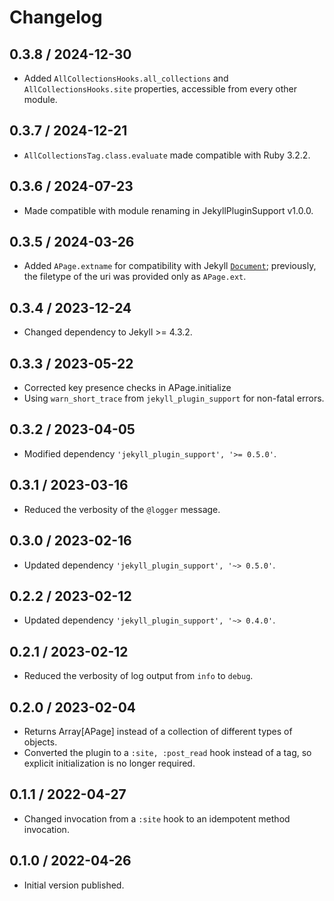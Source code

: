 # Changelog

## 0.3.8 / 2024-12-30

* Added `AllCollectionsHooks.all_collections` and `AllCollectionsHooks.site` properties,
  accessible from every other module.


## 0.3.7 / 2024-12-21

* `AllCollectionsTag.class.evaluate` made compatible with Ruby 3.2.2.


## 0.3.6 / 2024-07-23

* Made compatible with module renaming in JekyllPluginSupport v1.0.0.


## 0.3.5 / 2024-03-26

* Added `APage.extname` for compatibility with Jekyll
  [`Document`](https://github.com/jekyll/jekyll/blob/master/lib/jekyll/document.rb);
  previously, the filetype of the uri was provided only as `APage.ext`.


## 0.3.4 / 2023-12-24

* Changed dependency to Jekyll >= 4.3.2.


## 0.3.3 / 2023-05-22

* Corrected key presence checks in APage.initialize
* Using `warn_short_trace` from `jekyll_plugin_support` for non-fatal errors.


## 0.3.2 / 2023-04-05

* Modified dependency `'jekyll_plugin_support', '>= 0.5.0'`.


## 0.3.1 / 2023-03-16

* Reduced the verbosity of the `@logger` message.

## 0.3.0 / 2023-02-16

* Updated dependency `'jekyll_plugin_support', '~> 0.5.0'`.

## 0.2.2 / 2023-02-12

* Updated dependency `'jekyll_plugin_support', '~> 0.4.0'`.


## 0.2.1 / 2023-02-12

* Reduced the verbosity of log output from `info` to `debug`.


## 0.2.0 / 2023-02-04

* Returns Array[APage] instead of a collection of different types of objects.
* Converted the plugin to a `:site, :post_read` hook instead of a tag,
    so explicit initialization is no longer required.


## 0.1.1 / 2022-04-27

* Changed invocation from a `:site` hook to an idempotent method invocation.


## 0.1.0 / 2022-04-26

* Initial version published.
